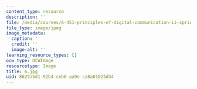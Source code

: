 ```yaml
---
content_type: resource
description: ''
file: /media/courses/6-451-principles-of-digital-communication-ii-spring-2005/8629a5d192b4ceb6aa9eca8a01025d34_6.jpg
file_type: image/jpeg
image_metadata:
  caption: ''
  credit: ''
  image-alt: ''
learning_resource_types: []
ocw_type: OCWImage
resourcetype: Image
title: 6.jpg
uid: 8629a5d1-92b4-ceb6-aa9e-ca8a01025d34
---
```

